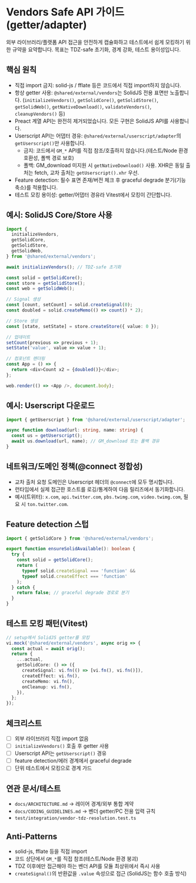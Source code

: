 # Vendors Safe API 가이드 (getter/adapter)

외부 라이브러리/플랫폼 API 접근을 안전하게 캡슐화하고 테스트에서 쉽게 모킹하기
위한 규약을 요약합니다. 목표는 TDZ-safe 초기화, 경계 강화, 테스트 용이성입니다.

## 핵심 원칙

- 직접 import 금지: solid-js / fflate 등은 코드에서 직접 import하지 않습니다.
- 항상 getter 사용: `@shared/external/vendors`는 SolidJS 전용 표면만 노출합니다.
  (`initializeVendors()`, `getSolidCore()`, `getSolidStore()`, `getSolidWeb()`,
  `getNativeDownload()`, `validateVendors()`, `cleanupVendors()` 등)
- Preact 계열 API는 완전히 제거되었습니다. 모든 구현은 SolidJS API를 사용합니다.
- Userscript API는 어댑터 경유: `@shared/external/userscript/adapter`의
  `getUserscript()`만 사용합니다.
  - 금지: 코드에서 `GM_*` API를 직접 참조/호출하지 않습니다.(테스트/Node 환경
    호환성, 폴백 경로 보호)
  - 폴백: GM_download 미지원 시 `getNativeDownload()` 사용. XHR은 동일 출처는
    fetch, 교차 출처는 `getUserscript().xhr` 우선.
- Feature detection: 필수 표면 존재/버전 체크 후 graceful degrade 분기(기능
  축소)를 적용합니다.
- 테스트 모킹 용이성: getter/어댑터 경유라 Vitest에서 모킹이 간단합니다.

## 예시: SolidJS Core/Store 사용

```ts
import {
  initializeVendors,
  getSolidCore,
  getSolidStore,
  getSolidWeb,
} from '@shared/external/vendors';

await initializeVendors(); // TDZ-safe 초기화

const solid = getSolidCore();
const store = getSolidStore();
const web = getSolidWeb();

// Signal 생성
const [count, setCount] = solid.createSignal(0);
const doubled = solid.createMemo(() => count() * 2);

// Store 생성
const [state, setState] = store.createStore({ value: 0 });

// 업데이트
setCount(previous => previous + 1);
setState('value', value => value + 1);

// 컴포넌트 렌더링
const App = () => {
  return <div>Count x2 = {doubled()}</div>;
};

web.render(() => <App />, document.body);
```

## 예시: Userscript 다운로드

```ts
import { getUserscript } from '@shared/external/userscript/adapter';

async function download(url: string, name: string) {
  const us = getUserscript();
  await us.download(url, name); // GM_download 또는 폴백 경유
}
```

## 네트워크/도메인 정책(@connect 정합성)

- 교차 출처 요청 도메인은 Userscript 헤더의 `@connect`에 모두 명시합니다.
- 런타임에서 실제 접근한 호스트를 로깅/통계하여 다음 릴리즈에서 동기화합니다.
- 예시(트위터): `x.com`, `api.twitter.com`, `pbs.twimg.com`, `video.twimg.com`,
  필요 시 `ton.twitter.com`.

## Feature detection 스텁

```ts
import { getSolidCore } from '@shared/external/vendors';

export function ensureSolidAvailable(): boolean {
  try {
    const solid = getSolidCore();
    return (
      typeof solid.createSignal === 'function' &&
      typeof solid.createEffect === 'function'
    );
  } catch {
    return false; // graceful degrade 경로로 분기
  }
}
```

## 테스트 모킹 패턴(Vitest)

```ts
// setup에서 SolidJS getter를 모킹
vi.mock('@shared/external/vendors', async orig => {
  const actual = await orig();
  return {
    ...actual,
    getSolidCore: () => ({
      createSignal: vi.fn(() => [vi.fn(), vi.fn()]),
      createEffect: vi.fn(),
      createMemo: vi.fn(),
      onCleanup: vi.fn(),
    }),
  };
});
```

## 체크리스트

- [ ] 외부 라이브러리 직접 import 없음
- [ ] `initializeVendors()` 호출 후 getter 사용
- [ ] Userscript API는 `getUserscript()` 경유
- [ ] feature detection/에러 경계에서 graceful degrade
- [ ] 단위 테스트에서 모킹으로 경계 가드

## 연관 문서/테스트

- `docs/ARCHITECTURE.md` → 레이어 경계/외부 통합 계약
- `docs/CODING_GUIDELINES.md` → 벤더 getter/PC 전용 입력 규칙
- `test/integration/vendor-tdz-resolution.test.ts`

## Anti-Patterns

- solid-js, fflate 등을 직접 import
- 코드 상단에서 `GM_*`를 직접 참조(테스트/Node 환경 붕괴)
- TDZ 이후에만 접근해야 하는 벤더 API를 모듈 최상위에서 즉시 사용
- `createSignal()`의 반환값을 `.value` 속성으로 접근 (SolidJS는 함수 호출 방식)
